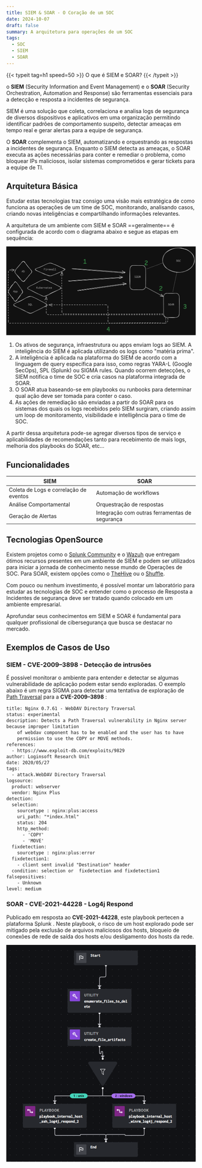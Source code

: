 ```yaml
---
title: SIEM & SOAR - O Coração de um SOC
date: 2024-10-07
draft: false
summary: A arquitetura para operações de um SOC
tags:
  - SOC
  - SIEM
  - SOAR
---
```

{{< typeit tag=h1 speed=50 >}}
O que é SIEM e SOAR?
{{< /typeit >}}

o **SIEM** (Security Information and Event Management) e o **SOAR** (Security Orchestration, Automation and Response) são ferramentas essenciais para a detecção e resposta a incidentes de segurança.

SIEM é uma solução que coleta, correlaciona e analisa logs de segurança de diversos dispositivos e aplicativos em uma organização permitindo identificar padrões de comportamento suspeito, detectar ameaças em tempo real e gerar alertas para a equipe de segurança.

O **SOAR** complementa o SIEM, automatizando e orquestrando as respostas a incidentes de segurança. Enquanto o SIEM detecta as ameaças, o SOAR executa as ações necessárias para conter e remediar o problema, como bloquear IPs maliciosos, isolar sistemas comprometidos e gerar tickets para a equipe de TI.

## Arquitetura Básica

Estudar estas tecnologias traz consigo uma visão mais estratégica de como funciona as operações de um time de SOC, monitorando, analisando casos, criando novas inteligências e compartilhando informações relevantes.

A arquitetura de um ambiente com SIEM e SOAR ==geralmente== é configurada de acordo com o diagrama abaixo e segue as etapas em sequência:

<img src="desenho-soc.png"/>

1) Os ativos de segurança, infraestrutura ou apps enviam logs ao SIEM. A inteligência do SIEM é aplicada utilizando os logs como "matéria prima".
2) A inteligência é aplicada na plataforma do SIEM de acordo com a linguagem de query específica para isso, como regras YARA-L (Google SecOps), SPL (Splunk) ou SIGMA rules. Quando ocorrem detecções, o SIEM notifica o time de SOC e cria casos na plataforma integrada de SOAR.
3) O SOAR atua baseando-se em playbooks ou runbooks para determinar qual ação deve ser tomada para conter o caso.
4) As ações de remediação são enviadas a partir do SOAR para os sistemas dos quais os logs recebidos pelo SIEM surgiram, criando assim um loop de monitoramento, visibilidade e intelligência para o time de SOC.

A partir dessa arquitetura pode-se agregar diversos tipos de serviço e aplicabilidades de recomendações tanto para recebimento de mais logs, melhoria dos playbooks do SOAR, etc...

## Funcionalidades

| SIEM                                   | SOAR                                           |
| -------------------------------------- | ---------------------------------------------- |
| Coleta de Logs e correlação de eventos | Automação de workflows                         |
| Análise Comportamental                 | Orquestração de respostas                      |
| Geração de Alertas                     | Integração com outras ferramentas de segurança |
## Tecnologias OpenSource

Existem projetos como o [Splunk Community](https://community.splunk.com/) e o [Wazuh](https://wazuh.com/) que entregam ótimos recursos presentes em um ambiente de SIEM e podem ser utilizados para iniciar a jornada de conhecimento nesse mundo de Operações de SOC. Para SOAR, existem opções como o [TheHive](https://strangebee.com/thehive/) ou o [Shuffle](https://shuffler.io/).

Com pouco ou nenhum investimento, é possível montar um laboratório para estudar as tecnologias de SOC e entender como o processo de Resposta a Incidentes de segurança deve ser tratado quando colocado em um ambiente empresarial.

Aprofundar seus conhecimentos em SIEM e SOAR é fundamental para qualquer profissional de cibersegurança que busca se destacar no mercado.

## Exemplos de Casos de Uso
### SIEM - **CVE-2009–3898** - Detecção de intrusões

É possível monitorar o ambiente para entender e detectar se algumas vulnerabilidade de aplicação podem estar sendo exploradas. O exemplo abaixo é um regra SIGMA para detectar uma tentativa de exploração de [Path Traversal](https://owasp.org/www-community/attacks/Path_Traversal) para a **CVE-2009–3898** :

```
title: Nginx 0.7.61 - WebDAV Directory Traversal 
status: experimental 
description: Detects a Path Traversal vulnerability in Nginx server because improper limitation  
    of webdav component has to be enabled and the user has to have 
    permission to use the COPY or MOVE methods. 
references: 
  - https://www.exploit-db.com/exploits/9829 
author: Loginsoft Research Unit 
date: 2020/05/27 
tags: 
  - attack.WebDAV Directory Traversal 
logsource: 
  product: webserver 
  vendor: Nginx Plus 
detection: 
  selection: 
    sourcetype : nginx:plus:access 
    uri_path: "*index.html" 
    status: 204 
    http_method:  
      - 'COPY' 
      - 'MOVE' 
  fixdetection: 
    sourcetype : nginx:plus:error 
  fixdetection1: 
    - client sent invalid "Destination" header 
  condition: selection or  fixdetection and fixdetection1 
falsepositives: 
    - Unknown 
level: medium
```
### SOAR - **CVE-2021-44228** - Log4j Respond[](#soar-cve-2021-44228-log4j-respond)

Publicado em resposta ao **CVE-2021-44228**, este playbook pertecen a plataforma Splunk . Neste playbook, o risco de um host explorado pode ser mitigado pela exclusão de arquivos maliciosos dos hosts, bloqueio de conexões de rede de saída dos hosts e/ou desligamento dos hosts da rede.

<img src="soar-workflow.png"/>